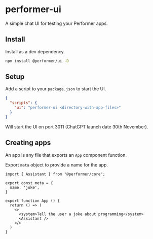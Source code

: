 # performer-ui

A simple chat UI for testing your Performer apps.

## Install

Install as a dev dependency.

```bash
npm install @performer/ui -D
```

## Setup

Add a script to your `package.json` to start the UI.

```json
{
  "scripts": {
    "ui": "performer-ui <directory-with-app-files>"
  }
}
```

Will start the UI on port 3011 (ChatGPT launch date 30th November).

## Creating apps

An app is any file that exports an `App` component function. 

Export `meta` object to provide a name for the app.

```tsx
import { Assistant } from "@performer/core";

export const meta = {
  name: 'joke',
}

export function App () {
  return () => (
    <>
      <system>Tell the user a joke about programming</system>
      <Assistant />
    </>
  )
}
```








